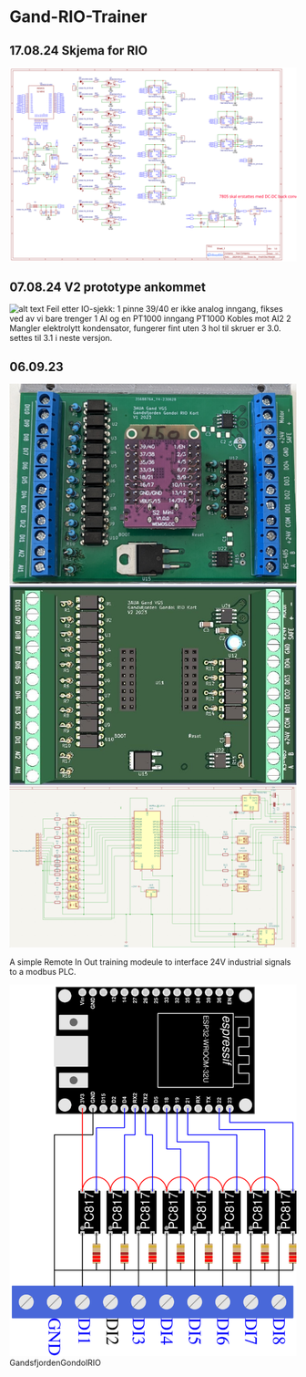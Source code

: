 # Gand-RIO-Trainer
## 17.08.24 Skjema for RIO
![alt text](https://github.com/mosy/GandsfjordenGondolRIO/blob/master/Bilder/Schematic_Gandsfjorden-Gondol-RIO_2024-08-17.svg "Logo Title Text 1")
## 07.08.24 V2 prototype ankommet
![alt text](https://github.com/mosy/GandsfjordenGondolRIO/blob/master/Bilder/V2%20første%20sending.jpg "Logo Title Text 1")
Feil etter IO-sjekk:
1 pinne 39/40 er ikke analog inngang, fikses ved av vi bare trenger 1 AI og en PT1000 inngang PT1000 Kobles mot AI2
2 Mangler elektrolytt kondensator, fungerer fint uten
3 hol til skruer er 3.0. settes til 3.1 i neste versjon. 




## 06.09.23

![alt text](https://github.com/mosy/GandsfjordenGondolRIO/blob/master/Bilder/RIO.jpg "Logo Title Text 1")
![alt text](https://github.com/mosy/GandsfjordenGondolRIO/blob/master/Bilder/ESP32RIO.jpg "Logo Title Text 1")
![alt text](https://github.com/mosy/GandsfjordenGondolRIO/blob/master/Bilder/diagram.png "Logo Title Text 1")

A simple Remote In Out training modeule to interface 24V industrial signals to a modbus PLC. 

![alt text](https://github.com/mosy/Gand-RIO-Trainer/blob/master/Tegninger/Kobling.svg "Logo Title Text 1")
 GandsfjordenGondolRIO
